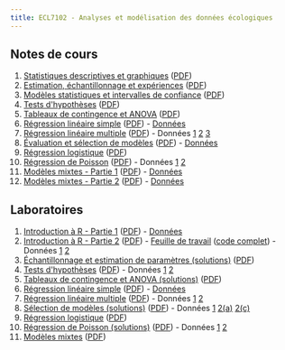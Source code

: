 ```yaml
---
title: ECL7102 - Analyses et modélisation des données écologiques
---
```



## Notes de cours

1. [Statistiques descriptives et graphiques](notes_cours/1-Statistiques_descriptives.html) ([PDF](notes_cours/1-Statistiques_descriptives.pdf))
2. [Estimation, échantillonnage et expériences](notes_cours/2-Echantillonnage_estimation.html) ([PDF](notes_cours/2-Echantillonnage_estimation.pdf))
3. [Modèles statistiques et intervalles de confiance](notes_cours/3-Modeles_statistiques.html) ([PDF](notes_cours/3-Modeles_statistiques.pdf))
4. [Tests d'hypothèses](notes_cours/4-Tests_hypothese.html) ([PDF](notes_cours/4-Tests_hypothese.pdf))
5. [Tableaux de contingence et ANOVA](notes_cours/5-Chi2_ANOVA.html) ([PDF](notes_cours/5-Chi2_ANOVA.pdf))
6. [Régression linéaire simple](notes_cours/6-Regression_lineaire.html) ([PDF](notes_cours/6-Regression_lineaire.pdf)) - [Données](donnees/plant_growth_rate.csv)
7. [Régression linéaire multiple](notes_cours/7-Regression_multiple.html) ([PDF](notes_cours/7-Regression_multiple.pdf)) - Données [1](donnees/compensation.csv) [2](donnees/growth.csv) [3](donnees/antibiot.csv)
8. [Évaluation et sélection de modèles](notes_cours/8-Selection_modeles.html) ([PDF](notes_cours/8-Selection_modeles.pdf)) - [Données](labos/britain_species.csv)
9. [Régression logistique](notes_cours/9-Regression_logistique.html) ([PDF](notes_cours/9-Regression_logistique.pdf))
10. [Régression de Poisson](notes_cours/10-Regression_Poisson.html) ([PDF](notes_cours/10-Regression_Poisson.pdf)) - Données [1](donnees/species.csv) [2](donnees/galapagos.csv)
11. [Modèles mixtes - Partie 1](notes_cours/11-Modeles_mixtes_Partie1.html) ([PDF](notes_cours/11-Modeles_mixtes_Partie1.pdf)) - [Données](donnees/rikz.csv)
12. [Modèles mixtes - Partie 2](notes_cours/12-Modeles_mixtes_Partie2.html) ([PDF](notes_cours/12-Modeles_mixtes_Partie2.pdf)) - [Données](donnees/radon.csv)


## Laboratoires

1. [Introduction à R - Partie 1](labos/1-IntroR_partie1.html) ([PDF](labos/1-IntroR_partie1.pdf)) - [Données](labos/cours1_kejimkujik.csv)
2. [Introduction à R - Partie 2](labos/2-IntroR_partie2.html) ([PDF](labos/2-IntroR_partie2.pdf)) - [Feuille de travail](labos/2-feuille_de_travail.R) ([code complet](labos/2-feuille_de_travail_complete.R)) - Données [1](labos/cours1_kejimkujik.csv) [2](labos/codes_especes.csv)
3. [Échantillonnage et estimation de paramètres (solutions)](labos/3R-Echantillonnage_estimation.html) ([PDF](labos/3R-Echantillonnage_estimation.pdf))
4. [Tests d'hypothèses](labos/4-Tests_moyenne.html) ([PDF](labos/4-Tests_moyenne.pdf)) - Données [1](labos/gardens.csv) [2](labos/nconc.csv)
5. [Tableaux de contingence et ANOVA (solutions)](labos/5R-Chi2_ANOVA.html) ([PDF](labos/5R-Chi2_ANOVA.pdf))
6. [Régression linéaire simple](labos/6-Regression_lineaire.html) ([PDF](labos/6-Regression_lineaire.pdf)) - [Données](labos/britain_species.csv)
7. [Régression linéaire multiple](labos/7-Regression_multiple.html) ([PDF](labos/7-Regression_multiple.pdf)) - Données [1](labos/sablefish.csv) [2](labos/sardinella.csv)
8. [Sélection de modèles (solutions)](labos/8R-Selection_modeles.html) ([PDF](labos/8R-Selection_modeles.pdf)) - Données [1](labos/environment.csv) [2(a)](labos/migration.csv) [2(c)](labos/migr_test.csv)
9. [Régression logistique](labos/9-Regression_logistique.html) ([PDF](labos/9-Regression_logistique.pdf))
10. [Régression de Poisson (solutions)](labos/10R-Regression_Poisson.html) ([PDF](labos/10R-Regression_Poisson.pdf)) - Données [1](labos/stream_composition.csv) [2](labos/salamander.csv)
11. [Modèles mixtes](labos/11-Modeles_mixtes.html) ([PDF](labos/11-Modeles_mixtes.pdf))
